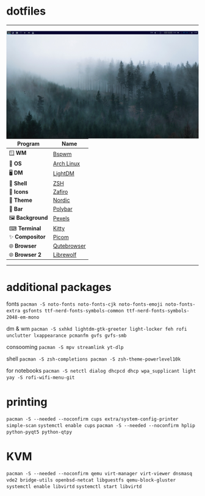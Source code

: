 # dotfiles

----------------------------------------------------------------------

<img src="https://raw.githubusercontent.com/khaos152/dotfiles/main/preview.png" alt="img" align="right" width="600px">


| Program           | Name                                                                                   |
|-------------------|----------------------------------------------------------------------------------------|
| 🪟 **WM**         | [Bspwm](https://github.com/baskerville/bspwm)                                          |
| 💾 **OS**         | [Arch Linux](https://archlinux.org)                                                    |
| 🖥 **DM**          | [LightDM](https://github.com/canonical/lightdm)                                        |
| 🐚 **Shell**      | [ZSH](https://github.com/zsh-users/zsh)                                                |
| 🛑 **Icons**      | [Zafiro](https://github.com/zayronxio/Zafiro-icons)                                    |
| 🚦 **Theme**      | [Nordic](https://github.com/EliverLara/Nordic)                                         |
| 🍫 **Bar**        | [Polybar](https://github.com/polybar/polybar)                                          |
| 🖼 **Background** | [Pexels](https://www.pexels.com/collections/best-of-wallpapers-ja61psj/)               |
| ⌨ **Terminal**    | [Kitty](https://github.com/kovidgoyal/kitty)                                           |
| ✨ **Compositor** | [Picom](https://github.com/yshui/picom)                                                |
| 🌐 **Browser**    | [Qutebrowser](https://github.com/qutebrowser/qutebrowser)                              |
| 🌐 **Browser 2**  | [Librewolf](https://gitlab.com/librewolf-community)                                    |

----------------------------------------------------------------------

# additional packages


fonts
`pacman -S noto-fonts noto-fonts-cjk noto-fonts-emoji noto-fonts-extra gsfonts ttf-nerd-fonts-symbols-common ttf-nerd-fonts-symbols-2048-em-mono`

dm & wm
`pacman -S sxhkd lightdm-gtk-greeter light-locker feh rofi unclutter lxappearance pcmanfm gvfs gvfs-smb`


consooming
`pacman -S mpv streamlink yt-dlp`


shell
`pacman -S zsh-completions pacman -S zsh-theme-powerlevel10k`


for notebooks
`pacman -S netctl dialog dhcpcd dhcp wpa_supplicant light`
`yay -S rofi-wifi-menu-git`


# printing
`pacman -S --needed --noconfirm cups extra/system-config-printer simple-scan`
`systemctl enable cups`
`pacman -S --needed --noconfirm hplip python-pyqt5 python-qtpy`


# KVM
`pacman -S --needed --noconfirm qemu virt-manager virt-viewer dnsmasq vde2 bridge-utils openbsd-netcat libguestfs qemu-block-gluster`
`systemctl enable libvirtd`
`systemctl start libvirtd`
